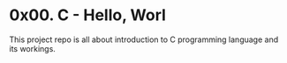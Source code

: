 # 0x00. C - Hello, Worl

This project repo is all about introduction to C programming language and its workings.

